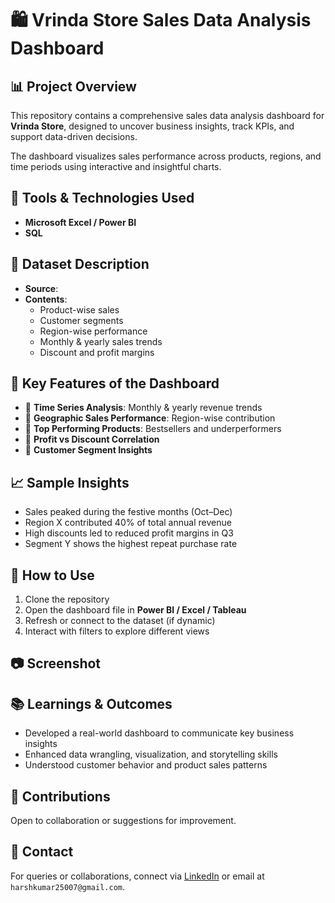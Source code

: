 # 🛍️ Vrinda Store Sales Data Analysis Dashboard

## 📊 Project Overview
This repository contains a comprehensive sales data analysis dashboard for **Vrinda Store**, designed to uncover business insights, track KPIs, and support data-driven decisions.

The dashboard visualizes sales performance across products, regions, and time periods using interactive and insightful charts.

## 🧰 Tools & Technologies Used
- **Microsoft Excel / Power BI**
- **SQL**

## 📁 Dataset Description
- **Source**: 
- **Contents**:
  - Product-wise sales
  - Customer segments
  - Region-wise performance
  - Monthly & yearly sales trends
  - Discount and profit margins

## 📌 Key Features of the Dashboard
- 📆 **Time Series Analysis**: Monthly & yearly revenue trends
- 📍 **Geographic Sales Performance**: Region-wise contribution
- 🛒 **Top Performing Products**: Bestsellers and underperformers
- 🧮 **Profit vs Discount Correlation**
- 👤 **Customer Segment Insights**

## 📈 Sample Insights
- Sales peaked during the festive months (Oct–Dec)
- Region X contributed 40% of total annual revenue
- High discounts led to reduced profit margins in Q3
- Segment Y shows the highest repeat purchase rate

## 🚀 How to Use
1. Clone the repository
2. Open the dashboard file in **Power BI / Excel / Tableau**
3. Refresh or connect to the dataset (if dynamic)
4. Interact with filters to explore different views

## 📷 Screenshot


## 📚 Learnings & Outcomes
- Developed a real-world dashboard to communicate key business insights
- Enhanced data wrangling, visualization, and storytelling skills
- Understood customer behavior and product sales patterns

## 🤝 Contributions
Open to collaboration or suggestions for improvement.

## 📩 Contact
For queries or collaborations, connect via [LinkedIn](#www.linkedin.com/in/harsh-kumar-737997231) or email at `harshkumar25007@gmail.com`.
